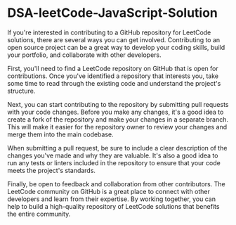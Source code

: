 # DSA-leetCode-JavaScript-Solution

If you're interested in contributing to a GitHub repository for LeetCode solutions, there are several ways you can get involved. Contributing to an open source project can be a great way to develop your coding skills, build your portfolio, and collaborate with other developers.

First, you'll need to find a LeetCode repository on GitHub that is open for contributions. Once you've identified a repository that interests you, take some time to read through the existing code and understand the project's structure.

Next, you can start contributing to the repository by submitting pull requests with your code changes. Before you make any changes, it's a good idea to create a fork of the repository and make your changes in a separate branch. This will make it easier for the repository owner to review your changes and merge them into the main codebase.

When submitting a pull request, be sure to include a clear description of the changes you've made and why they are valuable. It's also a good idea to run any tests or linters included in the repository to ensure that your code meets the project's standards.

Finally, be open to feedback and collaboration from other contributors. The LeetCode community on GitHub is a great place to connect with other developers and learn from their expertise. By working together, you can help to build a high-quality repository of LeetCode solutions that benefits the entire community.
